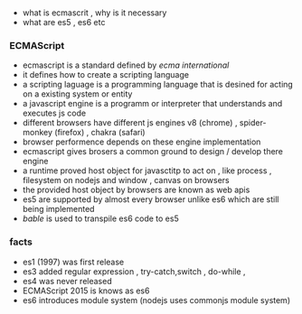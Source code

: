 # 


- what is ecmascrit , why is it necessary 
- what are es5 , es6 etc 



### ECMAScript 

- ecmascript is a standard defined by _ecma international_ 
- it defines how to create a scripting language 
- a scripting laguage is a programming language that is desined for acting on a existing system or entity 
- a javascript engine is a programm or interpreter that understands and executes js code 
- different browsers have different js engines  v8 (chrome) , spider-monkey (firefox) , chakra (safari) 
- browser performence depends on these engine implementation 
- ecmascript gives brosers a common ground to design / develop there engine 
- a runtime proved host object for javasctitp to act on , like process , filesystem on nodejs and window , canvas on browsers 
- the provided host object by browsers are known as web apis 
- es5 are supported by almost every browser unlike es6 which are still being implemented
- _bable_ is used to transpile es6 code to es5 


### facts 
- es1 (1997) was first release
- es3 added regular expression , try-catch,switch , do-while , 
- es4 was never released 
- ECMAScript 2015 is knows as es6 
- es6 introduces module system (nodejs uses commonjs module system)


